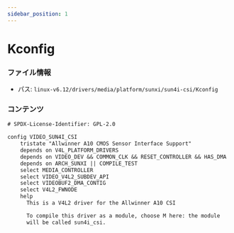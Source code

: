```yaml
---
sidebar_position: 1
---
```

# Kconfig

### ファイル情報

- パス: `linux-v6.12/drivers/media/platform/sunxi/sun4i-csi/Kconfig`

### コンテンツ

```txt
# SPDX-License-Identifier: GPL-2.0

config VIDEO_SUN4I_CSI
	tristate "Allwinner A10 CMOS Sensor Interface Support"
	depends on V4L_PLATFORM_DRIVERS
	depends on VIDEO_DEV && COMMON_CLK && RESET_CONTROLLER && HAS_DMA
	depends on ARCH_SUNXI || COMPILE_TEST
	select MEDIA_CONTROLLER
	select VIDEO_V4L2_SUBDEV_API
	select VIDEOBUF2_DMA_CONTIG
	select V4L2_FWNODE
	help
	  This is a V4L2 driver for the Allwinner A10 CSI

	  To compile this driver as a module, choose M here: the module
	  will be called sun4i_csi.

```
